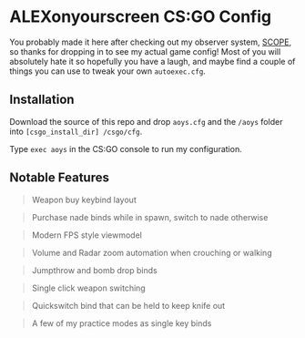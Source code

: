 # ALEXonyourscreen CS:GO Config

You probably made it here after checking out my observer system, [SCOPE](https://github.com/ALEXonyourscreen/SCOPE), so thanks for dropping in to see my actual game config! Most of you will absolutely hate it so hopefully you have a laugh, and maybe find a couple of things you can use to tweak your own `autoexec.cfg`.

## Installation

Download the source of this repo and drop `aoys.cfg` and the `/aoys` folder into `[csgo_install_dir] /csgo/cfg`.

Type `exec aoys` in the CS:GO console to run my configuration.

## Notable Features

> Weapon buy keybind layout

> Purchase nade binds while in spawn, switch to nade otherwise

> Modern FPS style viewmodel

> Volume and Radar zoom automation when crouching or walking

> Jumpthrow and bomb drop binds

> Single click weapon switching

> Quickswitch bind that can be held to keep knife out

> A few of my practice modes as single key binds